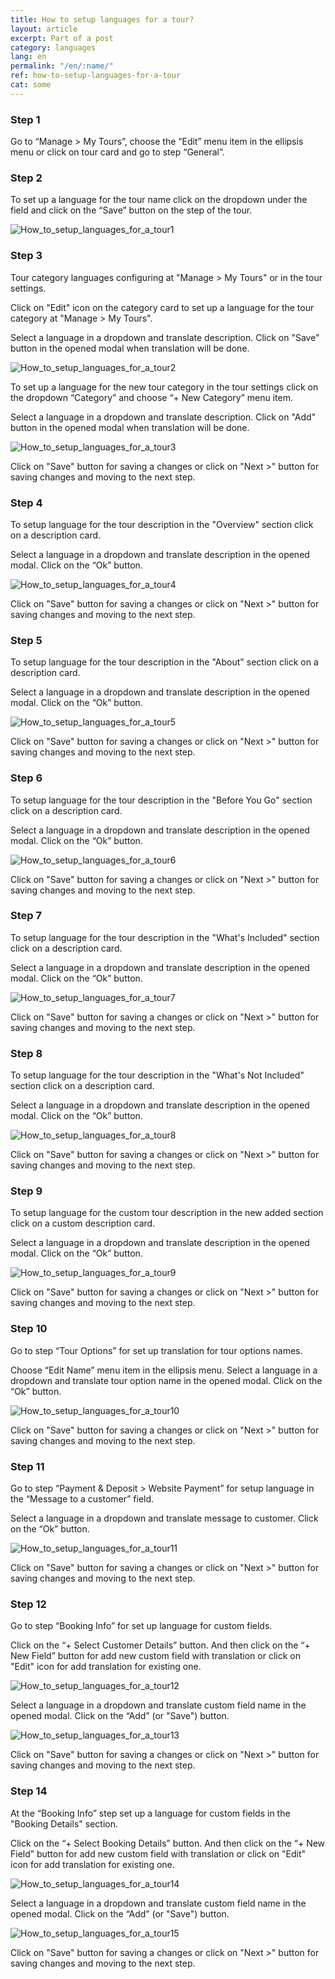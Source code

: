 ```yaml
---
title: How to setup languages for a tour?
layout: article
excerpt: Part of a post
category: languages
lang: en
permalink: "/en/:name/"
ref: how-to-setup-languages-for-a-tour
cat: some
---
```


### **Step 1**

Go to “Manage > My Tours”, сhoose the “Edit” menu item in the ellipsis menu or click on tour card and go to step “General”.

### **Step 2**

To set up a language for the tour name click on the dropdown under the field and click on the “Save” button on the step of the tour.

![How_to_setup_languages_for_a_tour1](/assets/images/how_to_setup_languages_for_a_tour1.png)

### **Step 3**

Tour category languages configuring at "Manage > My Tours" or in the tour settings.

Click on "Edit" icon on the category card to set up a language for the tour category at "Manage > My Tours". 

Select a language in a dropdown and translate description. Click on "Save" button in the opened modal when translation will be done.

![How_to_setup_languages_for_a_tour2](/assets/images/how_to_setup_languages_for_a_tour2.png)

To set up a language for the new tour category in the tour settings click on the dropdown “Сategory” and choose “+ New Category” menu item. 

Select a language in a dropdown and translate description. Click on "Add" button in the opened modal when translation will be done.

![How_to_setup_languages_for_a_tour3](/assets/images/how_to_setup_languages_for_a_tour3.png)

Click on "Save" button for saving a changes or click on "Next >" button for saving changes and moving to the next step.

### **Step 4**

To setup language for the tour description in the "Overview" section click on a description card. 

Select a language in a dropdown and translate description in the opened modal. Click on the “Ok” button.

![How_to_setup_languages_for_a_tour4](/assets/images/how_to_setup_languages_for_a_tour4.png)

Click on "Save" button for saving a changes or click on "Next >" button for saving changes and moving to the next step.

### **Step 5**

To setup language for the tour description in the "About" section click on a description card. 

Select a language in a dropdown and translate description in the opened modal. Click on the “Ok” button.

![How_to_setup_languages_for_a_tour5](/assets/images/how_to_setup_languages_for_a_tour5.png)

Click on "Save" button for saving a changes or click on "Next >" button for saving changes and moving to the next step.

### **Step 6**

To setup language for the tour description in the "Before You Go" section click on a description card. 

Select a language in a dropdown and translate description in the opened modal. Click on the “Ok” button.

![How_to_setup_languages_for_a_tour6](/assets/images/how_to_setup_languages_for_a_tour6.png)

Click on "Save" button for saving a changes or click on "Next >" button for saving changes and moving to the next step.

### **Step 7**

To setup language for the tour description in the "What's Included" section click on a description card. 

Select a language in a dropdown and translate description in the opened modal. Click on the “Ok” button.

![How_to_setup_languages_for_a_tour7](/assets/images/how_to_setup_languages_for_a_tour7.png)

Click on "Save" button for saving a changes or click on "Next >" button for saving changes and moving to the next step.

### **Step 8**

To setup language for the tour description in the "What's Not Included" section click on a description card. 

Select a language in a dropdown and translate description in the opened modal. Click on the “Ok” button.

![How_to_setup_languages_for_a_tour8](/assets/images/how_to_setup_languages_for_a_tour8.png)

Click on "Save" button for saving a changes or click on "Next >" button for saving changes and moving to the next step.

### **Step 9**

To setup language for the custom tour description in the new added section click on a custom description card. 

Select a language in a dropdown and translate description in the opened modal. Click on the “Ok” button.
 
![How_to_setup_languages_for_a_tour9](/assets/images/how_to_setup_languages_for_a_tour9.png)

Click on "Save" button for saving a changes or click on "Next >" button for saving changes and moving to the next step.

### **Step 10**

Go to step “Tour Options” for set up translation for tour options names. 

Choose “Edit Name” menu item in the ellipsis menu. Select a language in a dropdown and translate tour option name in the opened modal. Click on the “Ok” button.

![How_to_setup_languages_for_a_tour10](/assets/images/how_to_setup_languages_for_a_tour10.png)

Click on "Save" button for saving a changes or click on "Next >" button for saving changes and moving to the next step.

### **Step 11**

Go to step “Payment & Deposit > Website Payment” for setup language in the “Message to a customer” field.

Select a language in a dropdown and translate message to customer. Click on the “Ok” button.

![How_to_setup_languages_for_a_tour11](/assets/images/how_to_setup_languages_for_a_tour11.png)

Click on "Save" button for saving a changes or click on "Next >" button for saving changes and moving to the next step.

### **Step 12**

Go to step “Booking Info” for set up language for custom fields.

Click on the “+ Select Customer Details” button. And then click on the “+ New Field” button for add new custom field with translation or click on "Edit" icon for add translation for existing one.

![How_to_setup_languages_for_a_tour12](/assets/images/how_to_setup_languages_for_a_tour12.png)

Select a language in a dropdown and translate custom field name in the opened modal. Click on the “Add” (or "Save") button.

![How_to_setup_languages_for_a_tour13](/assets/images/how_to_setup_languages_for_a_tour13.png)

Click on "Save" button for saving a changes or click on "Next >" button for saving changes and moving to the next step.

### **Step 14**

At the “Booking Info” step set up a language for custom fields in the "Booking Details" section.

Click on the “+ Select Booking Details” button. And then click on the “+ New Field” button for add new custom field with translation or click on "Edit" icon for add translation for existing one.

![How_to_setup_languages_for_a_tour14](/assets/images/how_to_setup_languages_for_a_tour14.png)

Select a language in a dropdown and translate custom field name in the opened modal. Click on the “Add” (or "Save") button.

![How_to_setup_languages_for_a_tour15](/assets/images/how_to_setup_languages_for_a_tour15.png)

Click on "Save" button for saving a changes or click on "Next >" button for saving changes and moving to the next step.







 
 







